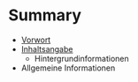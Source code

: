 # Summary

* [Vorwort](README.md)
* [Inhaltsangabe](chapter1.md)
   * Hintergrundinformationen
* Allgemeine Informationen

